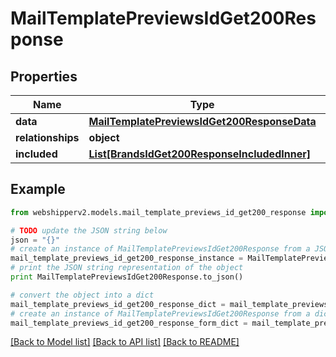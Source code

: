 # MailTemplatePreviewsIdGet200Response


## Properties
Name | Type | Description | Notes
------------ | ------------- | ------------- | -------------
**data** | [**MailTemplatePreviewsIdGet200ResponseData**](MailTemplatePreviewsIdGet200ResponseData.md) |  | [optional] 
**relationships** | **object** |  | [optional] 
**included** | [**List[BrandsIdGet200ResponseIncludedInner]**](BrandsIdGet200ResponseIncludedInner.md) |  | [optional] 

## Example

```python
from webshipperv2.models.mail_template_previews_id_get200_response import MailTemplatePreviewsIdGet200Response

# TODO update the JSON string below
json = "{}"
# create an instance of MailTemplatePreviewsIdGet200Response from a JSON string
mail_template_previews_id_get200_response_instance = MailTemplatePreviewsIdGet200Response.from_json(json)
# print the JSON string representation of the object
print MailTemplatePreviewsIdGet200Response.to_json()

# convert the object into a dict
mail_template_previews_id_get200_response_dict = mail_template_previews_id_get200_response_instance.to_dict()
# create an instance of MailTemplatePreviewsIdGet200Response from a dict
mail_template_previews_id_get200_response_form_dict = mail_template_previews_id_get200_response.from_dict(mail_template_previews_id_get200_response_dict)
```
[[Back to Model list]](../README.md#documentation-for-models) [[Back to API list]](../README.md#documentation-for-api-endpoints) [[Back to README]](../README.md)


